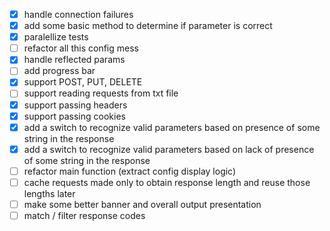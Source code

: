 - [x] handle connection failures
- [x] add some basic method to determine if parameter is correct 
- [x] paralellize tests
- [ ] refactor all this config mess
- [x] handle reflected params
- [ ] add progress bar
- [x] support POST, PUT, DELETE
- [ ] support reading requests from txt file
- [x] support passing headers
- [x] support passing cookies
- [x] add a switch to recognize valid parameters based on presence of some string in the response
- [x] add a switch to recognize valid parameters based on lack of presence of some string in the response
- [ ] refactor main function (extract config display logic)
- [ ] cache requests made only to obtain response length and reuse those lengths later
- [ ] make some better banner and overall output presentation
- [ ] match / filter response codes
